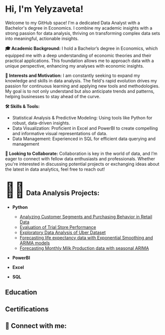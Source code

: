<h1>Hi, I'm Yelyzaveta! <br/></h1>
Welcome to my GitHub space! I'm a dedicated Data Analyst with a Bachelor's degree in Economics. I combine my academic insights with a strong passion for data analysis, thriving on transforming complex data sets into meaningful, actionable insights.

<b>🎓 Academic Background:</b> I hold a Bachelor’s degree in Economics, which equipped me with a deep understanding of economic theories and their practical applications. This foundation allows me to approach data with a unique perspective, enhancing my analyses with economic insights.

<b>🌟 Interests and Motivation:</b> I am constantly seeking to expand my knowledge and skills in data analysis. The field's rapid evolution drives my passion for continuous learning and applying new tools and methodologies. My goal is to not only understand but also anticipate trends and patterns, helping businesses to stay ahead of the curve.

<b>🛠️ Skills & Tools:</b>
- Statistical Analysis & Predictive Modeling: Using tools like Python for robust, data-driven insights.
- Data Visualization: Proficient in Excel and PowerBI to create compelling and informative visual representations of data.
- Data Management: Experienced in SQL for efficient data querying and management

<b>👥 Looking to Collaborate:</b>
Collaboration is key in the world of data, and I’m eager to connect with fellow data enthusiasts and professionals. Whether you're interested in discussing potential projects or exchanging ideas about the latest in data analytics, feel free to reach out!
<h2><span style="font-size: 48px;">👩‍💻</span> Data Analysis Projects:</h2>

- <b>Python</b>
  - [Analyzing Customer Segments and Purchasing Behavior in Retail Data](https://github.com/YelyzavetaBen/Project1/blob/main/README.md)
  - [Evaluation of Trial Store Performance](https://github.com/YelyzavetaBen/Project2)
  - [Exploratory Data Analysis of Uber Dataset](https://github.com/YelyzavetaBen/Project3)
  - [Forecasting life expectancy data with Exponential Smoothing and ARIMA models](https://github.com/YelyzavetaBen/Project4/tree/main)
  - [Forecasting Monthly Milk Production data with seasonal ARIMA](https://github.com/YelyzavetaBen/Project5/tree/main?tab=readme-ov-file)
- <b>PowerBI</b>
 
- <b>Excel</b>

- <b>SQL</b>
 

<h2>Education</h2>

<h2>Certifications</h2>



<h2> 🤳 Connect with me:</h2>


<!--
